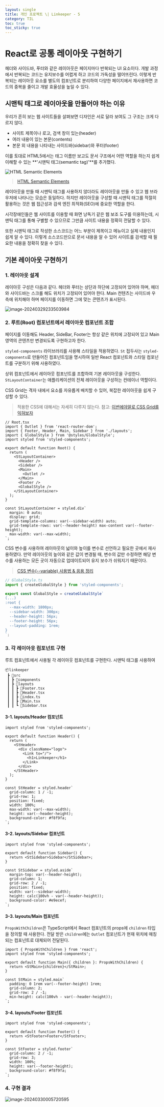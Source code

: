 ```yaml
---
layout: single
title: 개인 프로젝트 \| Linkeeper - 5
category: TIL
toc: true
toc_sticky: true
---
```


# React로 공통 레이아웃 구현하기

헤더와 사이드바, 푸터와 같은 레이아웃은 페이지마다 반복되는 UI 요소이다. 개발 과정에서 반복되는 코드는 유지보수를 어렵게 하고 코드의 가독성을 떨어뜨린다. 이렇게 반복되는 레이아웃 요소를 별도의 컴포넌트로 분리하여 다양한 페이지에서 재사용하면 코드의 중복을 줄이고 개발 효율성을 높일 수 있다.

## 시맨틱 태그로 레이아웃을 만들어야 하는 이유

우리가 흔히 보는 웹 사이트들을 살펴보면 디자인은 서로 달라 보여도 그 구조는 크게 다르지 않다. 

- 사이트 제목이나 로고, 검색 창이 있는(header)
- 여러 내용이 있는 본문(contents)
- 본문 외 내용을 나타내는 사이드바(sidebar)와 푸터(footer)

이를 토대로 HTML5에서는 태그 이름만 보고도 문서 구조에서 어떤 역할을 하는지 쉽게 이해할 수 있는 **'시맨틱 태그(semantic tag)'**를 추가했다. 

![HTML Semantic Elements](https://www.w3schools.com/html/img_sem_elements.gif)

> [HTML Semantic Elements](https://www.w3schools.com/html/html5_semantic_elements.asp)

레이아웃을 만들 때 시맨틱 태그를 사용하지 않더라도 레이아웃을 만들 수 있고 웹 브라우저에 나타나는 모습은 동일하다. 하지만 레이아웃을 구성할 때 시맨틱 태그를 적절히 활용하는 것은 웹 접근성과 검색 엔진 최적화(SEO)에 중요한 역할을 한다.

시각장애인들은 웹 사이트를 이용할 때 화면 낭독기 같은 웹 보조 도구를 이용하는데, 시맨틱 태그를 통해 구별할 수 있으므로 그만큼 사이트 내용을 정확히 전달할 수 있다.

또한 시맨틱 태그로 작성한 소스코드는 어느 부분이 제목이고 메뉴이고 실제 내용인지 쉽게 알 수 있다. 이렇게 소스코드만으로 문서 내용을 알 수 있어 사이트를 검색할 때 필요한 내용을 정확히 찾을 수 있다.



## 기본 레이아웃 구현하기

### 1. 레이아웃 설계

레이아웃 구성은 다음과 같다. 헤더와 푸터는 상단과 하단에 고정되어 있어야 하며, 헤더와 사이드바는 스크롤 해도 위치가 고정되어 있어야 한다. Main 컨텐츠는 사이드바 우측에 위치해야 하며 페이지를 이동하면 그에 맞는 콘텐츠가 표시된다.

![image-20240329233503984](/assets/images/2024-03-29-240329TIL/image-20240329233503984.png)

### 2. 루트(Root) 컴포넌트에서 레이아웃 컴포넌트 조합

페이지를 이동해도 Header, SideBar, Footer는 항상 같은 위치에 고정되어 있고 Main 영역의 콘텐츠만 변경되도록 구현하고자 한다.

`styled-components` 라이브러리를 사용해 스타일을 적용하였다. `St` 접두사는 `styled-components`로 만들어진 컴포넌트임을 명시하여 일반 React 컴포넌트와 스타일 컴포넌트를 구분하기 위해 사용하였다.

상위 컴포넌트에서 레이아웃 컴포넌트를 조합하여 기본 레이아웃을 구성한다. `StLayoutContainer`는 애플리케이션의 전체 레이아웃을 구성하는 컨테이너 역할이다.

CSS Grid는 격자 내에서 요소를 자유롭게 배치할 수 있어, 복잡한 레이아웃을 쉽게 구성할 수 있다. 

> 적용한 CSS에 대해서는 자세히 다루지 않는다. 참고: [이번에야말로 CSS Grid를 익혀보자](https://studiomeal.com/archives/533)

```tsx
// Root.tsx
import { Outlet } from 'react-router-dom';
import { Footer, Header, Main, Sidebar } from './layouts';
import { GlobalStyle } from '@styles/GlobalStyle';
import styled from 'styled-components';

export default function Root() {
  return (
    <StLayoutContainer>
      <Header />
      <Sidebar />
      <Main>
        <Outlet />
      </Main>
      <Footer />
      <GlobalStyle />
    </StLayoutContainer>
  );
}

const StLayoutContainer = styled.div`
  margin: 0 auto; 
  display: grid;
  grid-template-columns: var(--sidebar-width) auto;
  grid-template-rows: var(--header-height) max-content var(--footer-height);
  max-width: var(--max-width);
`;
```

CSS 변수를 사용하여 레이아웃의 넓이와 높이를 변수로 선언하고 필요한 곳에서 재사용하였다. 만약 레이아웃의 높이와 같은 값이 변경될 때, 변수의 값만 수정하면 해당 변수를 사용하는 모든 곳이 자동으로 업데이트되어 유지 보수가 쉬워지기 때문이다.

> [CSS 변수(--variable) 사용법 & 응용 정리](https://inpa.tistory.com/entry/CSS-%F0%9F%93%9A-CSS%EC%9A%A9-%EB%B3%80%EC%88%98-variable-%EC%A0%95%EB%A6%AC)


```ts
// GlobalStyle.ts
import { createGlobalStyle } from 'styled-components';

export const GlobalStyle = createGlobalStyle`
(...)
:root {
  --max-width: 1800px; 
  --sidebar-width: 300px;
  --header-height: 56px;
  --footer-height: 56px;
  --layout-padding: 1rem;
}
`;
```

### 3. 각 레이아웃 컴포넌트 구현

루트 컴포넌트에서 사용될 각 레이아웃 컴포넌트를 구현한다. 시맨틱 태그를 사용하여 

```
📦linkeeper
 ┣ 📂src
 ┃ ┣ 📂components
 ┃ ┣ 📂layouts
 ┃ ┃ ┣ 📜Footer.tsx
 ┃ ┃ ┣ 📜Header.tsx
 ┃ ┃ ┣ 📜index.ts
 ┃ ┃ ┣ 📜Main.tsx
 ┃ ┃ ┗ 📜Sidebar.tsx
```

#### 3-1. layouts/Header 컴포넌트

```tsx
import styled from 'styled-components';

export default function Header() {
  return (
    <StHeader>
      <div className="logo">
        <Link to="/">
          <h1>Linkeeper</h1>
        </Link>
      </div>
    </StHeader>
  );
}

const StHeader = styled.header`
  grid-column: 1 / -1;
  grid-row: 1;
  position: fixed;
  width: 100%;
  max-width: var(--max-width);
  height: var(--header-height);
  background-color: #f8f9fa;
`;
```

#### 3-2. layouts/Sidebar 컴포넌트

```tsx
import styled from 'styled-components';

export default function Sidebar() {
  return <StSidebar>Sidebar</StSidebar>;
}

const StSidebar = styled.aside`
  margin-top: var(--header-height);
  grid-column: 1;
  grid-row: 2 / -1;
  position: fixed;
  width: var(--sidebar-width);
  height: calc(100vh - var(--header-height));
  background-color: #e9ecef;
`;
```

#### 3-3. layouts/Main 컴포넌트

`PropsWithChildren`은 TypeScript에서 React 컴포넌트의 props에 `children` 타입을 정의할 때 사용한다. 전달 받은 `children`에는 `Outlet` 컴포넌트가 현재 위치에 매칭되는 컴포넌트로 대체되어 전달된다.

```tsx
import { PropsWithChildren } from 'react';
import styled from 'styled-components';

export default function Main({ children }: PropsWithChildren) {
  return <StMain>{children}</StMain>;
}

const StMain = styled.main`
  padding: 0 1rem var(--footer-height) 1rem;
  grid-column: 2;
  grid-row: 2 / -1;
  min-height: calc(100vh - var(--header-height));
`;
```

#### 3-4. layouts/Footer 컴포넌트

```tsx
import styled from 'styled-components';

export default function Footer() {
  return <StFooter>Footer</StFooter>;
}

const StFooter = styled.footer`
  grid-column: 2 / -1;
  grid-row: 3;
  width: 100%;
  height: var(--footer-height);
  background-color: #f8f9fa;
`;
```

### 4. 구현 결과

![image-20240330005720595](/assets/images/2024-03-29-240329TIL/image-20240330005720595.png)

